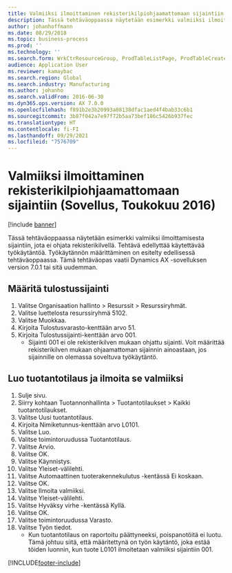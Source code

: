 ```yaml
---
title: Valmiiksi ilmoittaminen rekisterikilpiohjaamattomaan sijaintiin (Sovellus, Toukokuu 2016)
description: Tässä tehtäväoppaassa näytetään esimerkki valmiiksi ilmoittamisesta sijaintiin, jota ei ohjata rekisterikilvellä.
author: johanhoffmann
ms.date: 08/29/2018
ms.topic: business-process
ms.prod: ''
ms.technology: ''
ms.search.form: WrkCtrResourceGroup, ProdTableListPage, ProdTableCreate, InventItemIdLookupPurchase, ProdParmCostEstimation, ProdParmStartUp, ProdParmReportFinished, WHSWorkTable
audience: Application User
ms.reviewer: kamaybac
ms.search.region: Global
ms.search.industry: Manufacturing
ms.author: johanho
ms.search.validFrom: 2016-06-30
ms.dyn365.ops.version: AX 7.0.0
ms.openlocfilehash: f891b2e3b20993a08138dfac1aed4f4bab33c6b1
ms.sourcegitcommit: 3b87f042a7e97f72b5aa73bef186c5426b937fec
ms.translationtype: HT
ms.contentlocale: fi-FI
ms.lasthandoff: 09/29/2021
ms.locfileid: "7576709"
---
```

# <a name="report-as-finished-to-a-non-license-plate-controlled-location--application-may-2016"></a>Valmiiksi ilmoittaminen rekisterikilpiohjaamattomaan sijaintiin (Sovellus, Toukokuu 2016)

[!include [banner](../../includes/banner.md)]

Tässä tehtäväoppaassa näytetään esimerkki valmiiksi ilmoittamisesta sijaintiin, jota ei ohjata rekisterikilvellä. Tehtävä edellyttää käytettävää työkäytäntöä. Työkäytännön määrittäminen on esitelty edellisessä tehtäväoppaassa. Tämä tehtäväopas vaatii Dynamics AX -sovelluksen version 7.0.1 tai sitä uudemman.




## <a name="set-up-an-output-location"></a>Määritä tulostussijainti
1. Valitse Organisaation hallinto > Resurssit > Resurssiryhmät.
2. Valitse luettelosta resurssiryhmä 5102.
3. Valitse Muokkaa.
4. Kirjoita Tulostusvarasto-kenttään arvo 51.
5. Kirjoita Tulostussijainti-kenttään arvo 001.
    * Sijainti 001 ei ole rekisterikilven mukaan ohjattu sijainti. Voit määrittää rekisterikilven mukaan ohjaamattoman sijainnin ainoastaan, jos sijainnille on olemassa soveltuva työkäytäntö.  

## <a name="create-a-production-order-and-report-it-as-finished"></a>Luo tuotantotilaus ja ilmoita se valmiiksi
1. Sulje sivu.
2. Siirry kohtaan Tuotannonhallinta > Tuotantotilaukset > Kaikki tuotantotilaukset.
3. Valitse Uusi tuotantotilaus.
4. Kirjoita Nimiketunnus-kenttään arvo L0101.
5. Valitse Luo.
6. Valitse toimintoruudussa Tuotantotilaus.
7. Valitse Arvio.
8. Valitse OK.
9. Valitse Käynnistys.
10. Valitse Yleiset-välilehti.
11. Valitse Automaattinen tuoterakennekulutus -kentässä Ei koskaan.
12. Valitse OK.
13. Valitse Ilmoita valmiiksi.
14. Valitse Yleiset-välilehti.
15. Valitse Hyväksy virhe -kentässä Kyllä.
16. Valitse OK.
17. Valitse toimintoruudussa Varasto.
18. Valitse Työn tiedot.
    * Kun tuotantotilaus on raportoitu päättyneeksi, poispanotöitä ei luotu. Tämä johtuu siitä, että määritettynä on työn käytäntö, joka estää töiden luonnin, kun tuote L0101 ilmoitetaan valmiiksi sijaintiin 001.  



[!INCLUDE[footer-include](../../../includes/footer-banner.md)]
